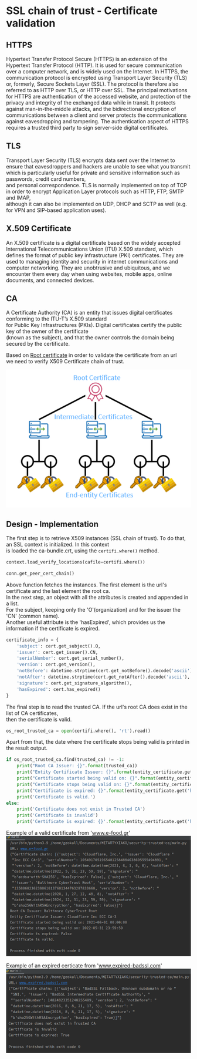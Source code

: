 # SSL chain of trust - Certificate validation

## HTTPS

Hypertext Transfer Protocol Secure (HTTPS) is an extension of the Hypertext Transfer Protocol (HTTP). It is used for
secure communication over a computer network, and is widely used on the Internet.
In HTTPS, the communication protocol is encrypted using Transport Layer Security (TLS) or, formerly, Secure Sockets
Layer (SSL). The protocol is therefore also referred to as HTTP over TLS, or HTTP over SSL. The principal motivations
for HTTPS are authentication of the accessed website, and protection of the privacy and integrity of the exchanged data
while in transit. It protects against man-in-the-middle attacks, and the bidirectional encryption of communications
between a client and server protects the communications against eavesdropping and tampering. The authentication
aspect of HTTPS requires a trusted third party to sign server-side digital certificates.

## TLS

Transport Layer Security (TLS) encrypts data sent over the Internet to ensure that eavesdroppers and hackers are unable
to see what you transmit which is particularly useful for private and sensitive information such as passwords, credit
card numbers, <br />
and personal correspondence. TLS is normally implemented on top of TCP in order to encrypt Application Layer protocols
such as HTTP, FTP, SMTP and IMAP, <br />
although it can also be implemented on UDP, DHCP and SCTP as well (e.g. for VPN and SIP-based application uses).

## X.509 Certificate

An X.509 certificate is a digital certificate based on the widely accepted International Telecommunications Union (ITU)
X.509 standard, which defines the format of public key infrastructure (PKI) certificates. They are used to managing
identity and security in internet communications and computer networking. They are unobtrusive and ubiquitous, and we
encounter them every day when using websites, mobile apps, online documents, and connected devices.

## CA

A Certificate Authority (CA) is an entity that issues digital certificates conforming to the ITU-T’s X.509
standard <br />
for Public Key Infrastructures (PKIs). Digital certificates certify the public key of the owner of the
certificate <br />
(known as the subject), and that the owner controls the domain being secured by the certificate.

Based on [Root certificate](https://en.wikipedia.org/wiki/Root_certificate) in order to validate the certificate from an
url <br />
we need to verify X509 Certificate chain of trust.

![Screenshot](images/chain_of_trust.png)

## Design - Implementation

The first step is to retrieve X509 instances (SSL chain of trust). To do that, an SSL context is initialized. In this
context <br />
is loaded the ca-bundle.crt, using the ```certifi.where()``` method. <br />

```python
context.load_verify_locations(cafile=certifi.where())
```

```python
conn.get_peer_cert_chain()
```

Above function fetches the instances. The first element is the url's certificate and the last element the root
ca. <br />
In the next step, an object with all the attributes is created and appended in a list. <br />
For the subject, keeping only the 'O'(organization) and for the issuer the 'CN' (common name). <br />
Another useful attribute is the 'hasExpired', which provides us the information if the certificate is expired.
<br />
```python
certificate_info = {
    'subject': cert.get_subject().O,
    'issuer': cert.get_issuer().CN,
    'serialNumber': cert.get_serial_number(),
    'version': cert.get_version(),
    'notBefore': datetime.strptime(cert.get_notBefore().decode('ascii'), '%Y%m%d%H%M%SZ'),
    'notAfter': datetime.strptime(cert.get_notAfter().decode('ascii'), '%Y%m%d%H%M%SZ'),
    'signature': cert.get_signature_algorithm(),
    'hasExpired': cert.has_expired()
}
```
The final step is to read the trusted CA. If the url's root CA does exist in the list of CA certificates, <br />
then the certificate is valid. <br />
```python
os_root_trusted_ca = open(certifi.where(), 'rt').read()
```
Apart from that, the date where the certificate stops being valid is printed in the result output.

```python
if os_root_trusted_ca.find(trusted_ca) != -1:
    print("Root CA Issuer: {}".format(trusted_ca))
    print("Entity Certificate Issuer: {}".format(entity_certificate.get('issuer')))
    print("Certificate started being valid on: {}".format(entity_certificate.get('notBefore')))
    print("Certificate stops being valid on: {}".format(entity_certificate.get('notAfter')))
    print("Certificate is expired: {}".format(entity_certificate.get('hasExpired')))
    print('Certificate is valid.')
else:
    print('Certificate does not exist in Trusted CA')
    print('Certificate is invalid')
    print('Certificate is expired: {}'.format(entity_certificate.get('hasExpired')))
```

Example of a valid certificate from 'www.e-food.gr'
![Screenshot](images/valid_certificate.png)

Example of an expired certicate from 'www.expired-badssl.com'
![Screenshot](images/expired_certificate.png)



